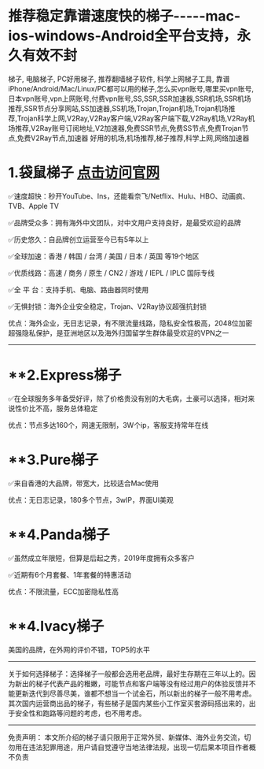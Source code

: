 # 推荐稳定靠谱速度快的梯子-----mac-ios-windows-Android全平台支持，永久有效不封
梯子, 电脑梯子, PC好用梯子, 推荐翻墙梯子软件, 科学上网梯子工具, 靠谱iPhone/Android/Mac/Linux/PC都可以用的梯子,怎么买vpn账号,哪里买vpn账号,日本vpn账号,vpn上网账号,付费vpn账号,SS,SSR,SSR加速器,SSR机场,SSR机场推荐,SSR节点分享网站,SS加速器,SS机场,Trojan,Trojan机场,Trojan机场推荐,Trojan科学上网,V2Ray,V2Ray客户端,V2Ray客户端下载,V2Ray机场,V2Ray机场推荐,V2Ray账号订阅地址,V2加速器,免费SSR节点,免费SS节点,免费Trojan节点,免费V2Ray节点,加速器 好用的机场,机场推荐,梯子推荐,科学上网,网络加速器

# **1.袋鼠梯子 [点击访问官网](https://www.whjpmc.com/share.html?channel=s3)**
✅速度超快：秒开YouTube、Ins，还能看奈飞/Netflix、Hulu、HBO、动画疯、TVB、Apple TV

✅品牌受众多：拥有海外中文团队，对中文用户支持良好，是最受欢迎的品牌

✅历史悠久：自品牌创立运营至今已有5年以上

✅全球加速：香港 / 韩国 / 台湾 / 美国 / 日本 / 英国 等19个地区

✅优质线路：高速 / 商务 / 原生 / CN2 / 游戏 / IEPL / IPLC 国际专线

✅全 平 台：支持手机、电脑、路由器同时使用

✅无惧封锁：海外企业安全稳定，Trojan、V2Ray协议超强抗封锁

优点：海外企业，无日志记录，有不限流量线路，隐私安全性极高，2048位加密超强隐私保护，是亚洲地区以及海外归国留学生群体最受欢迎的VPN之一

--------------------------------------------------------
# **2.Express梯子 
✅在全球服务多年备受好评，除了价格贵没有别的大毛病，土豪可以选择，相对来说性价比不高，服务总体稳定

优点：节点多达160个，网速无限制，3W个ip，客服支持常年在线

# **3.Pure梯子 

✅来自香港的大品牌，带宽大，比较适合Mac使用

优点：无日志记录，180多个节点，3wIP，界面UI美观

# **4.Panda梯子
✅虽然成立年限短，但算是后起之秀，2019年度拥有众多客户

✅近期有6个月套餐、1年套餐的特惠活动

优点：不限流量，ECC加密隐私性高

# **4.Ivacy梯子 
美国的品牌，在外网的评价不错，TOP5的水平

--------------------------------------------------------

关于如何选择梯子：选择梯子一般都会选用老品牌，最好生存期在三年以上的。因为新出的梯子代表产品的稚嫩，可能节点和客户端等没有经过用户的体验反馈并不能更新迭代到尽善尽美，谁都不想当一个试金石，所以新出的梯子一般不用考虑。其次国内运营商出品的梯子，有些梯子是国内某些小工作室买套源码搭出来的，出于安全性和跑路等问题的考虑，也不用考虑。

--------------------------------------------------------

免责声明：
本文所介绍的梯子请只限用于正常外贸、新媒体、海外业务交流，切勿用在违法犯罪用途，用户请自觉遵守当地法律法规，出现一切后果本项目作者概不负责
